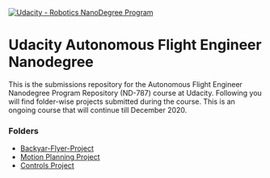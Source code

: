 [![Udacity - Robotics NanoDegree Program](https://github.com/spirosrap/flyingcar/blob/master/udacity.jpg)](https://www.udacity.com/course/flying-car-nanodegree--nd787)

# Udacity Autonomous Flight Engineer Nanodegree
This is the submissions repository for the Autonomous Flight Engineer Nanodegree Program Repository (ND-787) course at Udacity. Following you will find folder-wise projects submitted during the course. This is an ongoing course that will continue till December 2020.

### Folders
* [Backyar-Flyer-Project](https://github.com/scifiswapnil/Udacity-Autonomous-Flight-Engineer/tree/main/Backyard-Flyer-Project)
* [Motion Planning Project](https://github.com/scifiswapnil/Udacity-Autonomous-Flight-Engineer/tree/main/Motion-Planning-Project)
* [Controls Project](https://github.com/scifiswapnil/Udacity-Autonomous-Flight-Engineer/tree/main/Control-Project)
